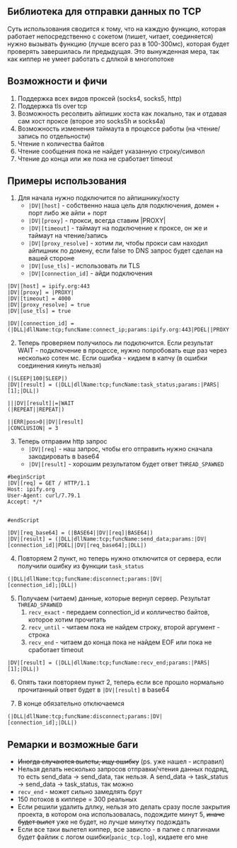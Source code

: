 ## Библиотека для отправки данных по TCP

Суть использования сводится к тому, что на каждую функцию, которая работает непосредственно с сокетом (пишет, читает, соединяется) нужно вызывать функцию (лучше всего раз в 100-300мс), которая будет проверять завершилась ли предыдущая. Это вынужденная мера, так как киппер не умеет работать с дллкой в многопотоке

## Возможности и фичи

1. Поддержка всех видов проксей (socks4, socks5, http)
2. Поддержка tls over tcp
3. Возможность ресолвить айпишик хоста как локально, так и отдавая сам хост проксе (второе это socks5h и socks4a)
4. Возможность изменения таймаута в процессе работы (на чтение/запись по отдельности)
5. Чтение n количества байтов
6. Чтение сообщения пока не найдет указанную строку/символ
7. Чтение до конца или же пока не сработает timeout

## Примеры использования

1. Для начала нужно подключится по айпишнику/хосту
   - `|DV|[host]` - собственно наша цель для подключения, домен + порт либо же айпи + порт
   - `|DV|[proxy]` - прокси, всегда ставим |PROXY|
   - `|DV|[timeout]` - таймаут на подключение к проксе, он же и таймаут на чтение/запись
   - `|DV|[proxy_resolve]` - хотим ли, чтобы прокси сам находил айпишник по домену, если false то DNS запрос будет сделан на вашей стороне
   - `|DV|[use_tls]` - использовать ли TLS
   - `|DV|[connection_id]` - айди подключения
```
|DV|[host] = ipify.org:443
|DV|[proxy] = |PROXY|
|DV|[timeout] = 4000
|DV|[proxy_resolve] = true
|DV|[use_tls] = true

|DV|[connection_id] = (|DLL|dllName:tcp;funcName:connect_ip;params:ipify.org:443|PDEL||PROXY||PDEL|4000|PDEL|false|PDEL|true;|DLL|)
```

2. Теперь проверяем получилось ли подключится. Если результат WAIT - подключение в процессе, нужно попробовать еще раз через несколько сотен мс.
Если ошибка - кидаем в капчу (в ошибки соединения кинуть нельзя)

```
(|SLEEP|100|SLEEP|)
|DV|[result] = (|DLL|dllName:tcp;funcName:task_status;params:|PARS|[1];|DLL|)

|||DV|[result]|=|WAIT
(|REPEAT||REPEAT|)

||ERR|pos>0||DV|[result]
|CONCLUSION| = 3
```

3. Теперь отправим http запрос
    - `|DV|[req]` - наш запрос, чтобы его отправить нужно сначала закодировать в base64
    - `|DV|[result]` - хорошим результатом будет ответ `THREAD_SPAWNED`
```
#beginScript
|DV|[req] = GET / HTTP/1.1
Host: ipify.org
User-Agent: curl/7.79.1
Accept: */*


#endScript

|DV|[req_base64] = (|BASE64||DV|[req]|BASE64|)
|DV|[result] = (|DLL|dllName:tcp;funcName:send_data;params:|DV|[connection_id]|PDEL||DV|[req_base64];|DLL|)
```

4. Повторяем 2 пункт, но теперь нужно отключится от сервера, если получили ошибку из функции `task_status`

```
(|DLL|dllName:tcp;funcName:disconnect;params:|DV|[connection_id];|DLL|)
```

5. Получаем (читаем) данные, которые вернул сервер. Результат `THREAD_SPAWNED`
   1. `recv_exact` - передаем connection_id и колличество байтов, которое хотим прочитать
   2. `recv_until` - читаем пока не найдем строку, второй аргумент - строка
   3. `recv_end` - читаем до конца пока не найдем EOF или пока не сработает timeout

```
|DV|[result] = (|DLL|dllName:tcp;funcName:recv_end;params:|PARS|[1];|DLL|)
```
6. Опять таки повторяем пункт 2, теперь если все прошло нормально прочитанный ответ будет в `|DV|[result]` в base64

7. В конце обязательно отключаемся

```
(|DLL|dllName:tcp;funcName:disconnect;params:|DV|[connection_id];|DLL|)
```

## Ремарки и возможные баги

- ~~Иногда случаются вылеты, ищу ошибку~~ (ps. уже нашел - исправил)
- Нельзя делать несколько запросов отправки/чтения данных подряд, то есть send_data -> send_data, так нельзя. А send_data -> task_status -> send_data -> task_status, так можно
- `recv_end` - может сильно замедлять брут
- 150 потоков в киппере = 300 реальных
- Если решили удалить дллку, нельзя это делать сразу после закрытия проекта, в котором она использовалась, подождите минут 5, ~~иначе будет вылет~~ уже не будет, но лучше минутку подождать
- Если все таки вылетел киппер, все зависло - в папке с плагинами будет файлик с логом ошибки(`panic_tcp.log`), кидаете его мне
